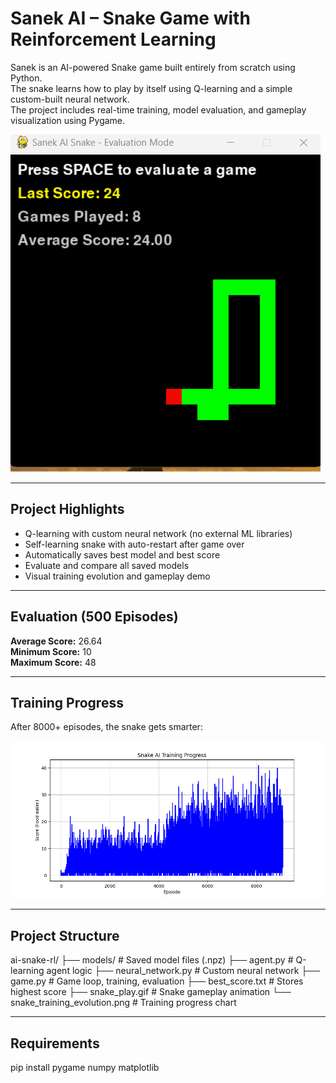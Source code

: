 #  Sanek AI – Snake Game with Reinforcement Learning

Sanek is an AI-powered Snake game built entirely from scratch using Python.  
The snake learns how to play by itself using Q-learning and a simple custom-built neural network.  
The project includes real-time training, model evaluation, and gameplay visualization using Pygame.

![Snake Gameplay](ai-snake-rl/snake_play.gif)

---

##  Project Highlights

- Q-learning with custom neural network (no external ML libraries)
- Self-learning snake with auto-restart after game over
- Automatically saves best model and best score
- Evaluate and compare all saved models
- Visual training evolution and gameplay demo

---

##  Evaluation (500 Episodes)

**Average Score:** 26.64  
**Minimum Score:** 10  
**Maximum Score:** 48

---

##  Training Progress

After 8000+ episodes, the snake gets smarter:

![Training Progress](ai-snake-rl/snake_training_evolution.png)

---

##  Project Structure

ai-snake-rl/
├── models/                     # Saved model files (.npz)
├── agent.py                   # Q-learning agent logic
├── neural_network.py          # Custom neural network
├── game.py                    # Game loop, training, evaluation
├── best_score.txt             # Stores highest score
├── snake_play.gif             # Snake gameplay animation
└── snake_training_evolution.png  # Training progress chart



---

## Requirements

pip install pygame numpy matplotlib

